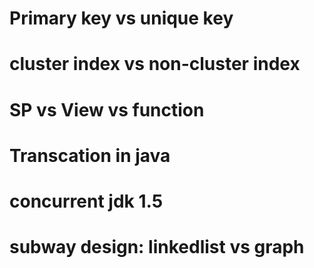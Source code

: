 # Primary key vs unique key
# cluster index vs non-cluster index
# SP vs View vs function
# Transcation in java
# concurrent jdk 1.5
# subway design: linkedlist vs graph

